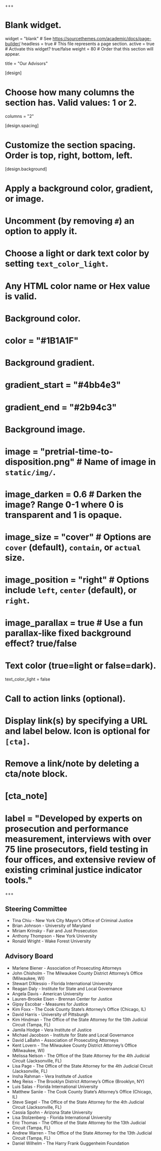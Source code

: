 +++
# Blank widget.
widget = "blank"  # See https://sourcethemes.com/academic/docs/page-builder/
headless = true  # This file represents a page section.
active = true  # Activate this widget? true/false
weight = 80  # Order that this section will appear.

title = "Our Advisors"

[design]
  # Choose how many columns the section has. Valid values: 1 or 2.
  columns = "2"

[design.spacing]
  # Customize the section spacing. Order is top, right, bottom, left.


[design.background]
  # Apply a background color, gradient, or image.
  #   Uncomment (by removing `#`) an option to apply it.
  #   Choose a light or dark text color by setting `text_color_light`.
  #   Any HTML color name or Hex value is valid.

  # Background color.
  # color = "#1B1A1F"
  
  # Background gradient.
  # gradient_start = "#4bb4e3"
  # gradient_end = "#2b94c3"
  
  # Background image.
  # image = "pretrial-time-to-disposition.png"  # Name of image in `static/img/`.
  # image_darken = 0.6  # Darken the image? Range 0-1 where 0 is transparent and 1 is opaque.
  # image_size = "cover"  #  Options are `cover` (default), `contain`, or `actual` size.
  # image_position = "right"  # Options include `left`, `center` (default), or `right`.
  # image_parallax = true  # Use a fun parallax-like fixed background effect? true/false
  
  # Text color (true=light or false=dark).
  text_color_light = false

# Call to action links (optional).
#   Display link(s) by specifying a URL and label below. Icon is optional for `[cta]`.
#   Remove a link/note by deleting a cta/note block.
# [cta_note]
#  label = "Developed by experts on prosecution and performance measurement, interviews with over 75 line prosecutors, field testing in four offices, and extensive review of existing criminal justice indicator tools."



+++

## Steering Committee
- Tina Chiu - New York City Mayor’s Office of Criminal Justice
- Brian Johnson - University of Maryland
- Miriam Krinsky - Fair and Just Prosecution
- Anthony Thompson - New York University
- Ronald Wright - Wake Forest University



## Advisory Board

- Marlene Biener - Association of Prosecuting Attorneys
- John Chisholm -  The Milwaukee County District Attorney’s Office (Milwaukee, WI)
- Stewart D’Alessio -  Florida International University
- Reagan Daly -  Institute for State and Local Governance
- Angela Davis - American University
- Lauren-Brooke Eisen -  Brennan Center for Justice
- Gipsy Escobar -  Measures for Justice
- Kim Foxx - The Cook County State’s Attorney’s Office (Chicago, IL)
- David Harris -  University of Pittsburgh
- Kim Hindman - The Office of the State Attorney for the 13th Judicial Circuit (Tampa, FL)
- Jamila Hodge - Vera Institute of Justice
- Michael Jacobson - Institute for State and Local Governance
- David LaBahn - Association of Prosecuting Attorneys
- Kent Lovern - The Milwaukee County District Attorney’s Office (Milwaukee, WI)
- Melissa Nelson -  The Office of the State Attorney for the 4th Judicial Circuit (Jacksonville, FL)
- Lisa Page - The Office of the State Attorney for the 4th Judicial Circuit (Jacksonville, FL)
- Insha Rahman - Vera Institute of Justice
- Meg Reiss - The Brooklyn District Attorney’s Office (Brooklyn, NY)
- Luis Salas - Florida International University
- Matthew Saniie - The Cook County State’s Attorney’s Office (Chicago, IL)
- Steve Siegel - The Office of the State Attorney for the 4th Judicial Circuit (Jacksonville, FL)
- Cassia Spohn - Arizona State University
- Lisa Stolzenberg - Florida International University
- Eric Thomas - The Office of the State Attorney for the 13th Judicial Circuit (Tampa, FL)
- Andrew Warren - The Office of the State Attorney for the 13th Judicial Circuit (Tampa, FL)
- Daniel Wilhelm - The Harry Frank Guggenheim Foundation
